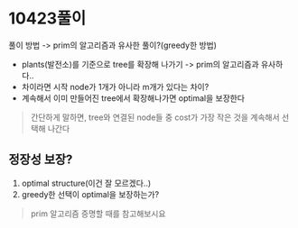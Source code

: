# 10423풀이

풀이 방법 -> prim의 알고리즘과 유사한 풀이?(greedy한 방법)

- plants(발전소)를 기준으로 tree를 확장해 나가기 -> prim의 알고리즘과 유사하다.. 
- 차이라면 시작 node가 1개가 아니라 m개가 있다는 차이?
- 계속해서 이미 만들어진 tree에서 확장해나가면 optimal을 보장한다
> 간단하게 말하면, tree와 연결된 node들 중 cost가 가장 작은 것을 계속해서 선택해 나간다


## 정장성 보장?
1. optimal structure(이건 잘 모르겠다..)
2. greedy한 선택이 optimal을 보장하는가?
> prim 알고리즘 증명할 때를 참고해보시요 
